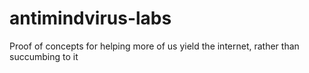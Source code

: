 # antimindvirus-labs
Proof of concepts for helping more of us yield the internet, rather than succumbing to it
